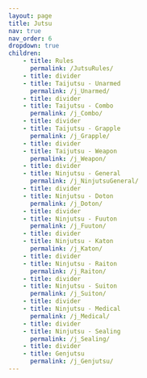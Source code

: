 ```yaml
---
layout: page
title: Jutsu
nav: true
nav_order: 6
dropdown: true
children:
    - title: Rules
      permalink: /JutsuRules/
    - title: divider
    - title: Taijutsu - Unarmed
      permalink: /j_Unarmed/
    - title: divider
    - title: Taijutsu - Combo
      permalink: /j_Combo/
    - title: divider
    - title: Taijutsu - Grapple
      permalink: /j_Grapple/
    - title: divider
    - title: Taijutsu - Weapon
      permalink: /j_Weapon/
    - title: divider
    - title: Ninjutsu - General
      permalink: /j_NinjutsuGeneral/
    - title: divider
    - title: Ninjutsu - Doton
      permalink: /j_Doton/
    - title: divider
    - title: Ninjutsu - Fuuton
      permalink: /j_Fuuton/
    - title: divider
    - title: Ninjutsu - Katon
      permalink: /j_Katon/
    - title: divider
    - title: Ninjutsu - Raiton
      permalink: /j_Raiton/
    - title: divider
    - title: Ninjutsu - Suiton
      permalink: /j_Suiton/
    - title: divider
    - title: Ninjutsu - Medical
      permalink: /j_Medical/
    - title: divider
    - title: Ninjutsu - Sealing
      permalink: /j_Sealing/
    - title: divider
    - title: Genjutsu
      permalink: /j_Genjutsu/
---
```

